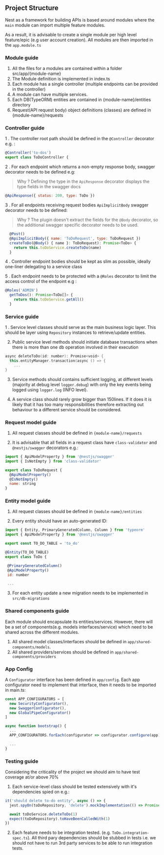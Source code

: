 ## Project Structure

Nest as a framework for building APIs is based around modules where the `main` module can import multiple feature modules.

As a result, it is advisable to create a single module per high level feature/epic (e.g user account creation).
All modules are then imported in the `app.module.ts`

### Module guide

1. All the files for a modules are contained within a folder src/app/{module-name}
2. The Module definition is implemented in index.ts
3. Each module has a single controller (multiple endpoints can be provided in the controller)
4. A module can have multiple services.
5. Each DB(TypeORM) entities are contained in {module-name}/entities directory
6. Request(API request body) object definitions (classes) are defined in {module-name}/requests

### Controller guide

1 . The controller root path should be defined in the `@Controller` decorator e.g. :

```javascript
@Controller('to-dos')
export class ToDoController {
```

2 . For each endpoint which returns a non-empty response body, swagger decorator needs to be defined e.g:

> Why ? Defining the type in the `ApiResponse` decorator displays the type fields in the swagger docs

```javascript
@ApiResponse({ status: 200, type: ToDo })
```

3 . For all endpoints receiving request bodies `ApiImplicitBody` swagger decorator needs to be defined:

> Why ? The plugin doesn't extract the fields for the `@Body` decorator, so the additional swagger specific decorator needs to be used.

```javascript
  @Post()
  @ApiImplicitBody({ name: 'ToDoRequest', type: ToDoRequest })
  createToDo(@Body() { name }: ToDoRequest): Promise<ToDo> {
    return this.toDoService.createToDo(name)
  }
```

4 . Controller endpoint bodies should be kept as slim as possible, ideally one-liner delegating to a service class

5 . Each endpoint needs to be protected with a `@Roles` decorator to limit the access control of the endpoint e.g :

```javascript
@Roles('ADMIN')
  getToDos(): Promise<ToDo[]> {
    return this.toDoService.getAll()
  }
```

### Service guide

1 . Service level classes should serve as the main business logic layer. This should be layer using `Repository` instances to retrieve/update entities.

2.  Public service level methods should initiate database transactions when there is more than one db operation involved in their execution

```kotlin
async deleteToDo(id: number): Promise<void> {
  this.entityManager.transaction(async () => {
    ...
}

```

3. Service methods should contains sufficient logging, at different levels (majority at debug level `logger.debug`) with only the key events being logged using `logger.log` (INFO level).

4. A service class should rarely grow bigger than 150lines. If it does it is likely that it has too many responsibilities therefore extracting out behaviour to a different service should be considered.

### Request model guide

1. All request classes should be defined in `{module-name}/requests`

2. It is advisable that all fields in a request class have `class-validator` and `@nestjs/swagger` decorators e.g.:

```javascript
import { ApiModelProperty } from '@nestjs/swagger'
import { IsNotEmpty } from 'class-validator'

export class ToDoRequest {
  @ApiModelProperty()
  @IsNotEmpty()
  name: string
}
```

### Entity model guide

1. All request classes should be defined in `{module-name}/entities`

2. Every entity should have an auto-generated ID:

```javascript
import { Entity, PrimaryGeneratedColumn, Column } from 'typeorm'
import { ApiModelProperty } from '@nestjs/swagger'

export const TO_DO_TABLE = 'to_do'

@Entity(TO_DO_TABLE)
export class ToDo {

 @PrimaryGeneratedColumn()
 @ApiModelProperty()
 id: number

 ...
```

3. For each entity update a new migration needs to be implemented in `src/db-migrations`

### Shared components guide

Each module should encapsulate its entities/services. However, there will be a set of components(e.g. models interfaces/service) which need to be shared across the different modules.

1. All shared model classes/interfaces should be defined in `app/shared-components/models`.
2. All shared providers/services should be defined in `app/shared-components/providers`

### App Config

A `Configurator` interface has been defined in `app/config`. Each app configurator need to implement that interface, then it needs to be imported in main.ts:

```javascript
const APP_CONFIGURATORS = [
  new SecurityConfigurator(),
  new SwaggerConfigurator(),
  new GlobalPipeConfigurator()
]

async function bootstrap() {
  ...
  APP_CONFIGURATORS.forEach(configurator => configurator.configure(app))

  ...
}

```

### Testing guide

Considering the criticality of the project we should aim to have test coverage at/or above 70%

1. Each service-level class should be tested extensively with it's dependencies spied on e.g.:

```javascript
it('should delete to-do entity', async () => {
  jest.spyOn(toDoRepository, 'delete').mockImplementation(() => Promise.resolve({ affected: 1 }))

  await toDoService.deleteToDo(1)
  expect(toDoRepository).toHaveBeenCalledWith(1)
})
```

2. Each feature needs to be integration tested. (e.g. `ToDo.integration-spec.ts`). All third pary dependencies should be stubbed in tests i.e. we should not have to run 3rd party services to be able to run integration tests.
